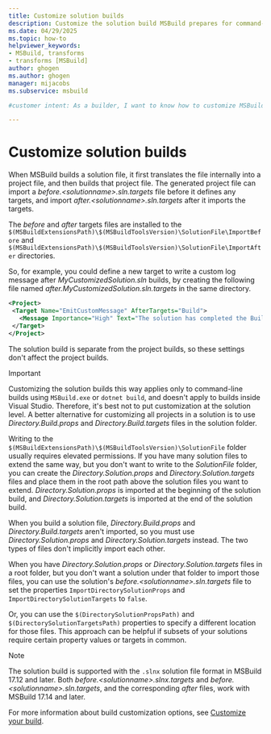 ```yaml
---
title: Customize solution builds
description: Customize the solution build MSBuild prepares for command-line builds with settings that don't affect project builds.
ms.date: 04/29/2025
ms.topic: how-to
helpviewer_keywords:
- MSBuild, transforms
- transforms [MSBuild]
author: ghogen
ms.author: ghogen
manager: mijacobs
ms.subservice: msbuild

#customer intent: As a builder, I want to know how to customize MSBuild solution builds, so I can extend solution builds with files and settings that affect different subsets of files.

---
```


# Customize solution builds

When MSBuild builds a solution file, it first translates the file internally into a project file, and then builds that project file. The generated project file can import a *before.\<solutionname>.sln.targets* file before it defines any targets, and import *after.\<solutionname>.sln.targets* after it imports the targets.

The *before* and *after* targets files are installed to the `$(MSBuildExtensionsPath)\$(MSBuildToolsVersion)\SolutionFile\ImportBefore` and `$(MSBuildExtensionsPath)\$(MSBuildToolsVersion)\SolutionFile\ImportAfter` directories.

So, for example, you could define a new target to write a custom log message after *MyCustomizedSolution.sln* builds, by creating the following file named *after.MyCustomizedSolution.sln.targets* in the same directory.

```xml
<Project>
 <Target Name="EmitCustomMessage" AfterTargets="Build">
   <Message Importance="High" Text="The solution has completed the Build target" />
 </Target>
</Project>
```

The solution build is separate from the project builds, so these settings don't affect the project builds.

> [!IMPORTANT]
> Customizing the solution builds this way applies only to command-line builds using `MSBuild.exe` or `dotnet build`, and doesn't apply to builds inside Visual Studio. Therefore, it's best not to put customization at the solution level. A better alternative for customizing all projects in a solution is to use *Directory.Build.props* and *Directory.Build.targets* files in the solution folder.

Writing to the `$(MSBuildExtensionsPath)\$(MSBuildToolsVersion)\SolutionFile` folder usually requires elevated permissions. If you have many solution files to extend the same way, but you don't want to write to the *SolutionFile* folder, you can create the *Directory.Solution.props* and *Directory.Solution.targets* files and place them in the root path above the solution files you want to extend. *Directory.Solution.props* is imported at the beginning of the solution build, and *Directory.Solution.targets* is imported at the end of the solution build.

When you build a solution file, *Directory.Build.props* and *Directory.Build.targets* aren't imported, so you must use *Directory.Solution.props* and *Directory.Solution.targets* instead. The two types of files don't implicitly import each other.

When you have *Directory.Solution.props* or *Directory.Solution.targets* files in a root folder, but you don't want a solution under that folder to import those files, you can use the solution's *before.\<solutionname>.sln.targets* file to set the properties `ImportDirectorySolutionProps` and `ImportDirectorySolutionTargets` to `false`.

Or, you can use the `$(DirectorySolutionPropsPath)` and `$(DirectorySolutionTargetsPath)` properties to specify a different location for those files. This approach can be helpful if subsets of your solutions require certain property values or targets in common.

> [!NOTE]
> The solution build is supported with the `.slnx` solution file format in MSBuild 17.12 and later. Both *before.\<solutionname>.slnx.targets* and *before.\<solutionname>.sln.targets*, and the corresponding *after* files, work with MSBuild 17.14 and later.

For more information about build customization options, see [Customize your build](customize-your-build.md).
